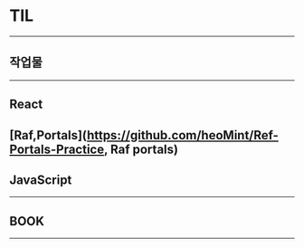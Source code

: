 # TIL

---

## 작업물

---

## React

[Raf,Portals](https://github.com/heoMint/Ref-Portals-Practice, Raf portals)
---

## JavaScript

---

## BOOK

---

